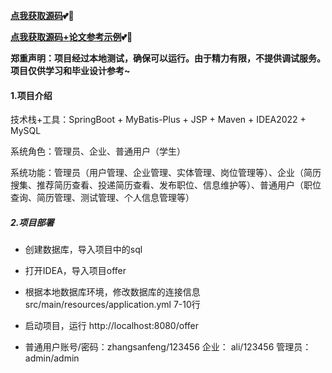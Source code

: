 **[点我获取源码](https://x-x.fun/e/NM959a9e4aZuo)💕🤞**

**[点我获取源码+论文参考示例](https://x-x.fun/e/VM076bd78eYFd)💕🤞**

**郑重声明：项目经过本地测试，确保可以运行。由于精力有限，不提供调试服务。项目仅供学习和毕业设计参考~**

#### 1.项目介绍

技术栈+工具：SpringBoot + MyBatis-Plus + JSP + Maven + IDEA2022 + MySQL

系统角色：管理员、企业、普通用户（学生）

系统功能：管理员（用户管理、企业管理、实体管理、岗位管理等）、企业（简历搜集、推荐简历查看、投递简历查看、发布职位、信息维护等）、普通用户（职位查询、简历管理、测试管理、个人信息管理等）

##### 2.项目部署

- 创建数据库，导入项目中的sql

- 打开IDEA，导入项目offer

- 根据本地数据库环境，修改数据库的连接信息 src/main/resources/application.yml 7-10行

- 启动项目，运行 http://localhost:8080/offer 

- 普通用户账号/密码：zhangsanfeng/123456  企业： ali/123456  管理员： admin/admin
